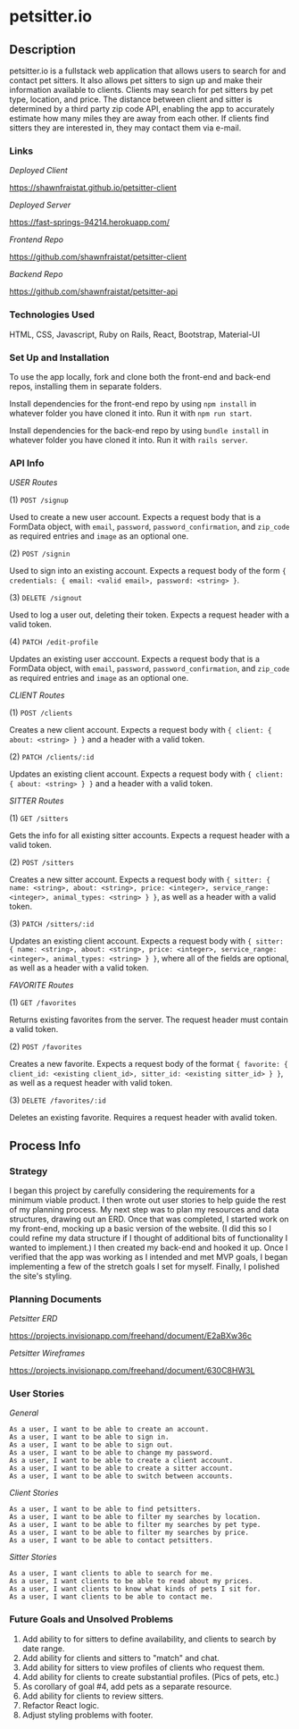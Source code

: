 # petsitter.io #

## Description ##

petsitter.io is a fullstack web application that allows users to search for and contact pet sitters. It also allows pet sitters to sign up and make their information available to clients. Clients may search for pet sitters by
pet type, location, and price. The distance between client and sitter is
determined by a third party zip code API, enabling the app to accurately
estimate how many miles they are away from each other. If clients find sitters they are interested in, they may contact them via e-mail.

### Links ###

*Deployed Client*

<https://shawnfraistat.github.io/petsitter-client>

*Deployed Server*

<https://fast-springs-94214.herokuapp.com/>

*Frontend Repo*

<https://github.com/shawnfraistat/petsitter-client>

*Backend Repo*

<https://github.com/shawnfraistat/petsitter-api>


### Technologies Used ###

HTML, CSS, Javascript, Ruby on Rails, React, Bootstrap, Material-UI

### Set Up and Installation ###

To use the app locally, fork and clone both the front-end and back-end repos,
installing them in separate folders.

Install dependencies for the front-end repo by using ```npm install``` in whatever folder you have cloned it into. Run it with ```npm run start```.

Install dependencies for the back-end repo by using ```bundle install``` in
whatever folder you have cloned it into. Run it with ```rails server```.


### API Info ###

*USER Routes*

(1) ```POST /signup```

Used to create a new user account. Expects a request body that is a FormData object, with ```email```, ```password```, ```password_confirmation```, and ```zip_code``` as required entries and ```image``` as an optional one.

(2) ```POST /signin```

Used to sign into an existing account. Expects a request body of the form ```{ credentials: { email: <valid email>, password: <string> }```.

(3) ```DELETE /signout```

Used to log a user out, deleting their token. Expects a request header with a
valid token.

(4) ```PATCH /edit-profile```

Updates an existing user acccount. Expects a request body that is a FormData object, with ```email```, ```password```, ```password_confirmation```, and ```zip_code``` as required entries and ```image``` as an optional one.

*CLIENT Routes*

(1) ```POST /clients```

Creates a new client account. Expects a request body with ```{ client: { about: <string> } }``` and a header with a valid token.

(2) ```PATCH /clients/:id```

Updates an existing client account. Expects a request body with ```{ client: { about: <string> } }``` and a header with a valid token.

*SITTER Routes*

(1) ```GET /sitters```

Gets the info for all existing sitter accounts. Expects a request header with a
valid token.

(2) ```POST /sitters```

Creates a new sitter account. Expects a request body with ```{ sitter: { name: <string>, about: <string>, price: <integer>, service_range: <integer>, animal_types: <string> } }```, as well as a header with a valid token.

(3) ```PATCH /sitters/:id```

Updates an existing client account. Expects a request body with ```{ sitter: { name: <string>, about: <string>, price: <integer>, service_range: <integer>, animal_types: <string> } }```, where all of the fields are optional, as well as a header with a valid token.

*FAVORITE Routes*

(1) ```GET /favorites```

Returns existing favorites from the server. The request header must contain a valid token.

(2) ```POST /favorites```

Creates a new favorite. Expects a request body of the format ```{ favorite: {
client_id: <existing client_id>, sitter_id: <existing sitter_id> } }```, as well as a request header with valid token.

(3) ```DELETE /favorites/:id```

Deletes an existing favorite. Requires a request header with avalid token.
## Process Info ##

### Strategy ###

I began this project by carefully considering the requirements for a minimum viable product. I then wrote out user stories to help guide the rest of my planning process. My next step was to plan my resources and data structures, drawing out an ERD. Once that was completed, I started work on my front-end,
mocking up a basic version of the website. (I did this so I could refine my
data structure if I thought of additional bits of functionality I wanted to
implement.) I then created my back-end and hooked it up. Once I verified
that the app was working as I intended and met MVP goals, I began implementing a few of the stretch goals I set for myself. Finally, I polished the site's styling.

### Planning Documents ###

*Petsitter ERD*

<https://projects.invisionapp.com/freehand/document/E2aBXw36c>

*Petsitter Wireframes*

<https://projects.invisionapp.com/freehand/document/630C8HW3L>

### User Stories ###

*General*

    As a user, I want to be able to create an account.
    As a user, I want to be able to sign in.
    As a user, I want to be able to sign out.
    As a user, I want to be able to change my password.
    As a user, I want to be able to create a client account.
    As a user, I want to be able to create a sitter account.
    As a user, I want to be able to switch between accounts.

*Client Stories*

    As a user, I want to be able to find petsitters.
    As a user, I want to be able to filter my searches by location.
    As a user, I want to be able to filter my searches by pet type.
    As a user, I want to be able to filter my searches by price.
    As a user, I want to be able to contact petsitters.

*Sitter Stories*

    As a user, I want clients to able to search for me.
    As a user, I want clients to be able to read about my prices.
    As a user, I want clients to know what kinds of pets I sit for.
    As a user, I want clients to be able to contact me.

### Future Goals and Unsolved Problems ####

1. Add ability to for sitters to define availability, and clients to search by date range.
2. Add ability for clients and sitters to "match" and chat.
3. Add ability for sitters to view profiles of clients who request them.
4. Add ability for clients to create substantial profiles. (Pics of pets,  etc.)
5. As corollary of goal #4, add pets as a separate resource.
6. Add ability for clients to review sitters.
7. Refactor React logic.
8. Adjust styling problems with footer.
